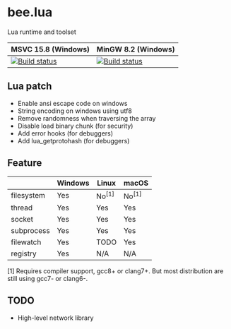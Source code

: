 # bee.lua

Lua runtime and toolset

| MSVC 15.8 (Windows) | MinGW 8.2 (Windows) |
| ------ | ------ |
| [![Build status](https://actboy168.visualstudio.com/bee.lua/_apis/build/status/msvc)](https://dev.azure.com/actboy168/bee.lua/_apis/build/status/bee.lua?branchName=master&jobName=Windows_MSVC_x64) | [![Build status](https://actboy168.visualstudio.com/bee.lua/_apis/build/status/mingw)](https://dev.azure.com/actboy168/bee.lua/_apis/build/status/bee.lua?branchName=master&jobName=Windows_MinGW) |

## Lua patch

* Enable ansi escape code on windows
* String encoding on windows using utf8
* Remove randomness when traversing the array
* Disable load binary chunk (for security)
* Add error hooks (for debuggers)
* Add lua_getprotohash (for debuggers)

## Feature

|            | Windows | Linux | macOS |
| ---------- | ------- | ----- |------ |
| filesystem |   Yes   | No<sup>[1]</sup> | No<sup>[1]</sup> |
| thread     |   Yes   |  Yes  |  Yes  |
| socket     |   Yes   |  Yes  |  Yes  |
| subprocess |   Yes   |  Yes  |  Yes  |
| filewatch  |   Yes   | TODO  |  Yes  |
| registry   |   Yes   |  N/A  |  N/A  |

[1] Requires compiler support, gcc8+ or clang7+. But most distribution are still using gcc7- or clang6-.

## TODO

* High-level network library
